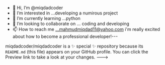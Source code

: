 - 👋 Hi, I’m @miqdadcoder
- 👀 I’m interested in ...developing a numirous project
- 🌱 I’m currently learning ...python
- 💞️ I’m looking to collaborate on ... coding and developing
- 📫 How to reach me ...mahmudmiqdad11@yahoo.com
  i'm really excited about how to become a professional developer!---

miqdadcoder/miqdadcoder is a ✨ special ✨ repository because its `README.md` (this file) appears on your GitHub profile.
You can click the Preview link to take a look at your changes.
--->
